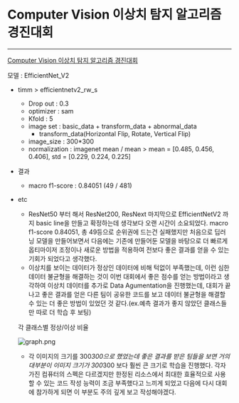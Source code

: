 # Computer Vision 이상치 탐지 알고리즘 경진대회

---

[Computer Vision 이상치 탐지 알고리즘 경진대회](https://dacon.io/competitions/official/235894/overview/description)

모델 : EfficientNet_V2

- timm > efficientnetv2_rw_s
    - Drop out : 0.3
    - optimizer : sam
    - Kfold : 5
    - image set : basic_data + transform_data + abnormal_data
        - transform_data(Horizontal Flip, Rotate, Vertical Flip)
    - image_size : 300*300
    - normalization : imagenet mean / mean > mean = [0.485, 0.456, 0.406], std = [0.229, 0.224, 0.225]

- 결과
    - macro f1-score : 0.84051 (49 / 481)
    
- etc
    - ResNet50 부터 해서 ResNet200, ResNext 마지막으로  EfficientNetV2 까지 basic line을 만들고 확정하는데 생각보다 오랜 시간이 소요되었다. macro f1-score 0.84051, 총 49등으로 순위권에 드는건 실패했지만 처음으로 딥러닝 모델을 만들어보면서 다음에는 기존에 만들어둔 모델을 바탕으로 더 빠르게 옵티마이저 조정이나 새로운 방법을 적용하여 전보다 좋은 결과를 얻을 수 있는 기회가 되었다고 생각했다.
    - 이상치를 보이는 데이터가 정상인 데이터에 비해 턱없이 부족했는데, 이런 심한 데이터 불균형을 해결하는 것이 이번 대회에서 좋은 점수를 얻는 방법이라고 생각하여 이상치 데이터를 추가로 Data Agumentation을 진행했는데, 대회가 끝나고 좋은 결과를 얻은 다른 팀이 공유한 코드를 보고 데이터 불균형을 해결할 수 있는 더 좋은 방법이 있었던 것 같다.(ex.예측 결과가 좋지 않았던 클래스들만 따로 더 학습 후 보팅)
    
    각 클래스별 정상/이상 비율
    
    ![graph.png]([Computer%20Vision%20%E1%84%8B%E1%85%B5%E1%84%89%E1%85%A1%E1%86%BC%E1%84%8E%E1%85%B5%20%E1%84%90%E1%85%A1%E1%86%B7%E1%84%8C%E1%85%B5%20%E1%84%8B%E1%85%A1%E1%86%AF%E1%84%80%E1%85%A9%E1%84%85%E1%85%B5%E1%84%8C%E1%85%B3%E1%86%B7%20%E1%84%80%E1%85%A7%E1%86%BC%E1%84%8C%E1%85%B5%E1%86%AB%E1%84%83%E1%85%A2%E1%84%92%20134face2c55e40a4b657af9f7884c7b3/graph.png](https://user-images.githubusercontent.com/87263584/171583724-099ae954-b5d3-4e23-9ecd-aa1f466af222.png))
    
    - 각 이미지의 크기를 300*300으로 했었는데 좋은 결과를 받은 팀들을 보면 거의 대부분이 이미지 크기가 300*300 보다 훨씬 큰 크기로 학습을 진행했다. 각자 가진 컴퓨터의 스펙은 다르겠지만 한정된 리소스에서 최대한 효율적으로 사용할 수 있는 코드 작성 능력이 조금 부족했다고 느끼게 되었고 다음에 다시 대회에 참가하게 되면 이 부분도 주의 깊게 보고 작성해야겠다.
